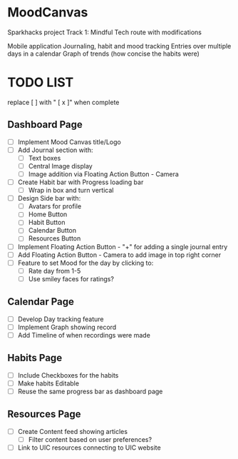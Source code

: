 # MoodCanvas
Sparkhacks project Track 1: Mindful Tech route with modifications


Mobile application 
Journaling, habit and mood tracking
Entries over multiple days in a calendar
Graph of trends (how concise the habits were)




# TODO LIST
replace [ ] with " [ x ]" when complete 
## Dashboard Page
- [ ] Implement Mood Canvas title/Logo
- [ ] Add Journal section with:
  - [ ] Text boxes
  - [ ] Central Image display
  - [ ] Image addition via Floating Action Button - Camera
- [ ] Create Habit bar with Progress loading bar
  - [ ] Wrap in box and turn vertical
- [ ] Design Side bar with:
  - [ ] Avatars for profile
  - [ ] Home Button
  - [ ] Habit Button
  - [ ] Calendar Button
  - [ ] Resources Button
- [ ] Implement Floating Action Button - "+" for adding a single journal entry
- [ ] Add Floating Action Button - Camera to add image in top right corner
- [ ] Feature to set Mood for the day by clicking to:
  - [ ] Rate day from 1-5
  - [ ] Use smiley faces for ratings?

## Calendar Page
- [ ] Develop Day tracking feature
- [ ] Implement Graph showing record
- [ ] Add Timeline of when recordings were made

## Habits Page
- [ ] Include Checkboxes for the habits
- [ ] Make habits Editable
- [ ] Reuse the same progress bar as dashboard page

## Resources Page
- [ ] Create Content feed showing articles
  - [ ] Filter content based on user preferences?
- [ ] Link to UIC resources connecting to UIC website
